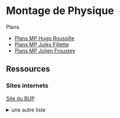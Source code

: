 <h1> Montage de Physique </h1>

Plans

- [Plans MP Hugo Roussille](plans_montage_physique_HR.pdf) 
- [Plans MP Jules Fillette](Montage-JF.pdf) 
- [Plans MP Julien Froustey](Plan_JFr.pdf)

<h2> Ressources </h2>

<h3> Sites internets </h3>

[Site du BUP](http://bupdoc.udppc.asso.fr/index.php)

<details>
  <summary>
    une autre liste
  </summary>
    - site 1 <br>
    - site 2 <br>
    - site 3 <br>
</details>


